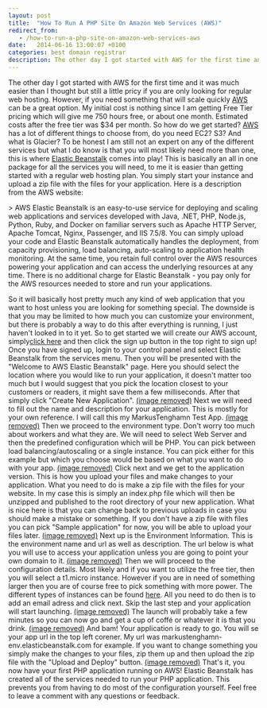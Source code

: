```yaml
---
layout: post
title:  "How To Run A PHP Site On Amazon Web Services (AWS)"
redirect_from:
   - /how-to-run-a-php-site-on-amazon-web-services-aws
date:   2014-06-16 13:00:07 +0100
categories: best domain registrar
description: The other day I got started with AWS for the first time and it was much easier than I thought but still a little pricy if you are only looking for regular web hosting. However, if you need something t
---
```


The other day I got started with AWS for the first time and it was much easier than I thought but still a little pricy if you are only looking for regular web hosting. However, if you need something that will scale quickly [AWS](http://aws.amazon.com/ "AWS") can be a great option. My initial cost is nothing since I am getting Free Tier pricing which will give me 750 hours free, or about one month. Estimated costs after the free tier was $34 per month. So how do we get started? [AWS](http://aws.amazon.com/ "AWS") has a lot of different things to choose from, do you need EC2? S3? And what is Glacier? To be honest I am still not an expert on any of the different services but what I do know is that you will most likely need more than one, this is where [Elastic Beanstalk](http://aws.amazon.com/elasticbeanstalk/ "Elastic Beanstalk") comes into play! This is basically an all in one package for all the services you will need, to me it is easier than getting started with a regular web hosting plan. You simply start your instance and upload a zip file with the files for your application. Here is a description from the AWS website:

<div class="text section">> AWS Elastic Beanstalk is an easy-to-use service for deploying and scaling web applications and services developed with Java, .NET, PHP, Node.js, Python, Ruby, and Docker on familiar servers such as Apache HTTP Server, Apache Tomcat, Nginx, Passenger, and IIS 7.5/8. You can simply upload your code and Elastic Beanstalk automatically handles the deployment, from capacity provisioning, load balancing, auto-scaling to application health monitoring. At the same time, you retain full control over the AWS resources powering your application and can access the underlying resources at any time. There is no additional charge for Elastic Beanstalk - you pay only for the AWS resources needed to store and run your applications.

 So it will basically host pretty much any kind of web application that you want to host unless you are looking for something special. The downside is that you may be limited to how much you can customize your environment, but there is probably a way to do this after everything is running, I just haven't looked in to it yet. So to get started we will create our AWS account, simply[click here](http://aws.amazon.com/ "AWS") and then click the sign up button in the top right to sign up! Once you have signed up, login to your control panel and select Elastic Beanstalk from the services menu. Then you will be presented with the "Welcome to AWS Elastic Beanstalk" page. Here you should select the location where you would like to run your application, it doesn't matter too much but I would suggest that you pick the location closest to your customers or readers, it might save them a few milliseconds. After that simply click "Create New Application". [(image removed)](http://markustenghamn.com/wp-content/uploads/2014/06/1.jpg) Next we will need to fill out the name and description for your application. This is mostly for your own reference. I will call this my MarkusTenghamn Test App. [(image removed)](http://markustenghamn.com/wp-content/uploads/2014/06/2.jpg) Then we proceed to the environment type. Don't worry too much about workers and what they are. We will need to select Web Server and then the predefined configuration which will be PHP. You can pick between load balancing/autoscaling or a single instance. You can pick either for this example but which you choose would be based on what you want to do with your app. [(image removed)](http://markustenghamn.com/wp-content/uploads/2014/06/3.jpg) Click next and we get to the application version. This is how you upload your files and make changes to your application. What you need to do is make a zip file with the files for your website. In my case this is simply an index.php file which will then be unzipped and published to the root directory of your new application. What is nice here is that you can change back to previous uploads in case you should make a mistake or something. If you don't have a zip file with files you can pick "Sample application" for now, you will be able to upload your files later. [(image removed)](http://markustenghamn.com/wp-content/uploads/2014/06/4.jpg) Next up is the Environment Information. This is the environment name and url as well as description. The url below is what you will use to access your application unless you are going to point your own domain to it. [(image removed)](http://markustenghamn.com/wp-content/uploads/2014/06/5.jpg) Then we will proceed to the configuration details. Most likely and if you want to utilize the free tier, then you will select a t1.micro instance. However if you are in need of something larger then you are of course free to pick something with more power. The different types of instances can be found [here](http://aws.amazon.com/ec2/instance-types/ "Instance Types"). All you need to do then is to add an email adress and click next. Skip the last step and your application will start launching. [(image removed)](http://markustenghamn.com/wp-content/uploads/2014/06/6.jpg) The launch will probably take a few minutes so you can now go and get a cup of coffé or whatever it is that you drink. [(image removed)](http://markustenghamn.com/wp-content/uploads/2014/06/7.jpg) And bam! Your application is ready to go. You will se your app url in the top left corener. My url was markustenghamn-env.elasticbeanstalk.com for example. If you want to change something you simply make the changes to your files, zip them up and then upload the zip file with the "Upload and Deploy" button. [(image removed)](http://markustenghamn.com/wp-content/uploads/2014/06/8.jpg) That's it, you now have your first PHP application running on AWS! Elastic Beanstalk has created all of the services needed to run your PHP application. This prevents you from having to do most of the configuration yourself. Feel free to leave a comment with any questions or feedback. </div>